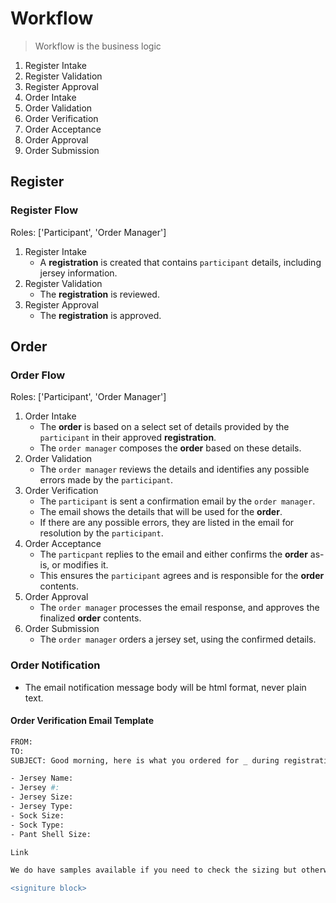 # Workflow

> Workflow is the business logic

1. Register Intake
2. Register Validation
3. Register Approval
3. Order Intake
4. Order Validation
5. Order Verification
6. Order Acceptance
7. Order Approval
8. Order Submission

## Register

### Register Flow

Roles: ['Participant', 'Order Manager']

1. Register Intake
    - A **registration** is created that contains `participant` details, including jersey information.
2. Register Validation
    - The **registration** is reviewed.
3. Register Approval
    - The **registration** is approved.

## Order

### Order Flow

Roles: ['Participant', 'Order Manager']

1. Order Intake
    - The **order** is based on a select set of details provided by the `participant` in their approved **registration**.
    - The `order manager` composes the **order** based on these details.
2. Order Validation
    - The `order manager` reviews the details and identifies any possible errors made by the `participant`.
3. Order Verification
    - The `participant` is sent a confirmation email by the `order manager`.
    - The email shows the details that will be used for the **order**.
    - If there are any possible errors, they are listed in the email for resolution by the `participant`.
4. Order Acceptance
    - The `particpant` replies to the email and either confirms the **order** as-is, or modifies it.
    - This ensures the `participant` agrees and is responsible for the **order** contents.
5. Order Approval
    - The `order manager` processes the email response, and approves the finalized **order** contents.
6. Order Submission
    - The `order manager` orders a jersey set, using the confirmed details.

### Order Notification

- The email notification message body will be html format, never plain text.

#### Order Verification Email Template

```bash
FROM: 
TO: 
SUBJECT: Good morning, here is what you ordered for _ during registration:

- Jersey Name: 
- Jersey #: 
- Jersey Size: 
- Jersey Type: 
- Sock Size: 
- Sock Type: 
- Pant Shell Size: 

Link

We do have samples available if you need to check the sizing but otherwise if everything looks good let me know and we'll get the order placed.

<signiture block>
```